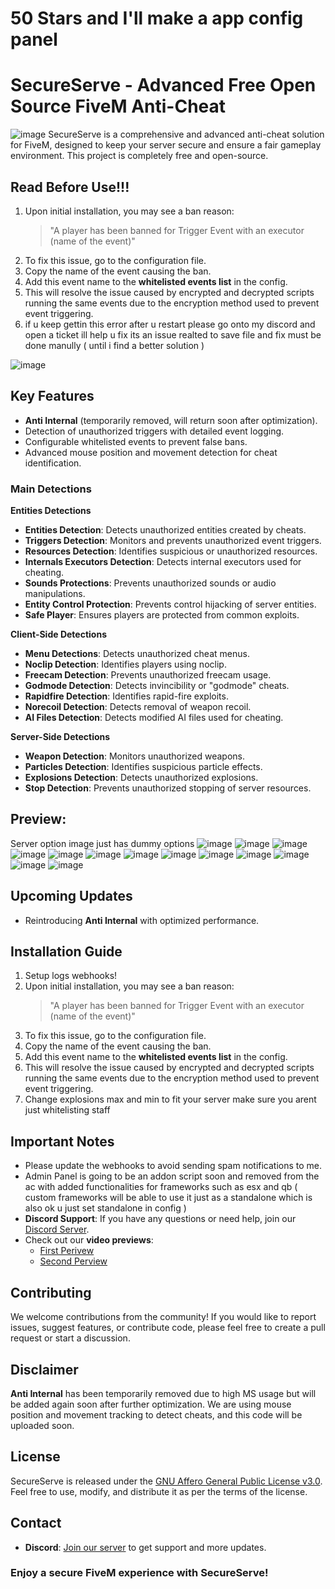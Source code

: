 # 50 Stars and I'll make a app config panel 
# SecureServe - Advanced Free Open Source FiveM Anti-Cheat

![image](https://github.com/user-attachments/assets/5b7be81d-46d0-44cf-9d62-4e8e926bdfac)
SecureServe is a comprehensive and advanced anti-cheat solution for FiveM, designed to keep your server secure and ensure a fair gameplay environment. This project is completely free and open-source.

## Read Before Use!!!
1. Upon initial installation, you may see a ban reason:
   > "A player has been banned for Trigger Event with an executor (name of the event)"
2. To fix this issue, go to the configuration file.
3. Copy the name of the event causing the ban.
4. Add this event name to the **whitelisted events list** in the config.
5. This will resolve the issue caused by encrypted and decrypted scripts running the same events due to the encryption method used to prevent event triggering.
6. if u keep gettin this error after u restart please go onto my discord and open a ticket ill help u fix its an issue realted to save file and fix must be done manully ( until i find a better solution )
   
![image](https://github.com/user-attachments/assets/17c9a0e1-f8d3-4c13-a208-c5983e1b6e21)


## Key Features
- **Anti Internal** (temporarily removed, will return soon after optimization).
- Detection of unauthorized triggers with detailed event logging.
- Configurable whitelisted events to prevent false bans.
- Advanced mouse position and movement detection for cheat identification.

### Main Detections
**Entities Detections**
- **Entities Detection**: Detects unauthorized entities created by cheats.
- **Triggers Detection**: Monitors and prevents unauthorized event triggers.
- **Resources Detection**: Identifies suspicious or unauthorized resources.
- **Internals Executors Detection**: Detects internal executors used for cheating.
- **Sounds Protections**: Prevents unauthorized sounds or audio manipulations.
- **Entity Control Protection**: Prevents control hijacking of server entities.
- **Safe Player**: Ensures players are protected from common exploits.

**Client-Side Detections**
- **Menu Detections**: Detects unauthorized cheat menus.
- **Noclip Detection**: Identifies players using noclip.
- **Freecam Detection**: Prevents unauthorized freecam usage.
- **Godmode Detection**: Detects invincibility or "godmode" cheats.
- **Rapidfire Detection**: Identifies rapid-fire exploits.
- **Norecoil Detection**: Detects removal of weapon recoil.
- **AI Files Detection**: Detects modified AI files used for cheating.

**Server-Side Detections**
- **Weapon Detection**: Monitors unauthorized weapons.
- **Particles Detection**: Identifies suspicious particle effects.
- **Explosions Detection**: Detects unauthorized explosions.
- **Stop Detection**: Prevents unauthorized stopping of server resources.

## Preview: 
Server option image just has dummy options
![image](https://github.com/user-attachments/assets/17db7796-9602-474a-9549-e2fb7b701a22)
![image](https://github.com/user-attachments/assets/5ec653eb-6fdd-47ce-9e4a-d727fb449aa2)
![image](https://github.com/user-attachments/assets/4d5864d8-a984-4b89-bce6-7c26a74264f2)
![image](https://github.com/user-attachments/assets/19745935-d0e8-460a-af98-944ca078ee8e)
![image](https://github.com/user-attachments/assets/e680de5d-eef3-44b0-bf47-65b5397a1b55)
![image](https://github.com/user-attachments/assets/93aae8da-67ae-43c4-bdff-e7f3ecc1adb0) 
![image](https://github.com/user-attachments/assets/6d381556-3273-4b45-b2c6-fd1e07c836b9)
![image](https://github.com/user-attachments/assets/f7f51ae5-0229-4261-a91f-525cd64afd6d)
![image](https://github.com/user-attachments/assets/7ff2e07e-5f4c-4caa-b308-fedb87e44aa3)
![image](https://github.com/user-attachments/assets/7a73d5ec-bd6f-441e-9761-7f4734d8c471)
![image](https://github.com/user-attachments/assets/14964ca5-85eb-4df1-8aa1-b8b000790d8c)
![image](https://github.com/user-attachments/assets/788300fa-0c1b-4361-bf84-c0d066af9cba)
![image](https://github.com/user-attachments/assets/74bbe83a-1967-4f2f-8ec6-0b9bc85604eb)

## Upcoming Updates
- Reintroducing **Anti Internal** with optimized performance.
  
## Installation Guide
1. Setup logs webhooks!
2. Upon initial installation, you may see a ban reason:
   > "A player has been banned for Trigger Event with an executor (name of the event)"
3. To fix this issue, go to the configuration file.
4. Copy the name of the event causing the ban.
5. Add this event name to the **whitelisted events list** in the config.
6. This will resolve the issue caused by encrypted and decrypted scripts running the same events due to the encryption method used to prevent event triggering.
7. Change explosions max and min to fit your server make sure you arent just whitelisting staff

## Important Notes
- Please update the webhooks to avoid sending spam notifications to me.
- Admin Panel is going to be an addon script soon and removed from the ac with added functionalities for frameworks such as esx and qb ( custom frameworks will be able to use it just as a standalone which is also ok u just set standalone in config )
- **Discord Support**: If you have any questions or need help, join our [Discord Server](https://discord.gg/z6qGGtbcr4).
- Check out our **video previews**:
  - [First Perivew](https://www.youtube.com/watch?v=xgFFfGNQehk)
  - [Second Perview](https://youtu.be/BfSHgVtE3eE)

## Contributing
We welcome contributions from the community! If you would like to report issues, suggest features, or contribute code, please feel free to create a pull request or start a discussion.

## Disclaimer
**Anti Internal** has been temporarily removed due to high MS usage but will be added again soon after further optimization. We are using mouse position and movement tracking to detect cheats, and this code will be uploaded soon.

## License
SecureServe is released under the [GNU Affero General Public License v3.0](https://www.gnu.org/licenses/agpl-3.0.en.html). Feel free to use, modify, and distribute it as per the terms of the license.

## Contact
- **Discord**: [Join our server](https://discord.gg/z6qGGtbcr4) to get support and more updates.

### Enjoy a secure FiveM experience with SecureServe!
